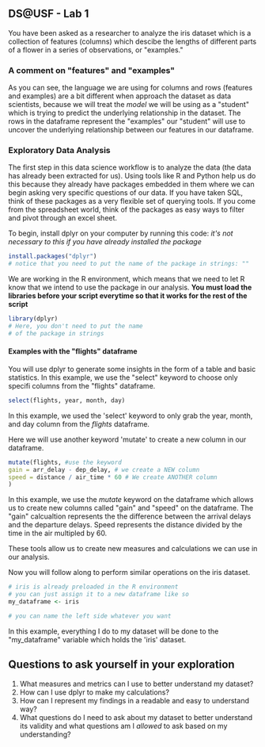 ## DS@USF - Lab 1

You have been asked as a researcher to analyze the iris dataset which is a collection of features (columns) which descibe the lengths of different parts of a flower in a series of observations, or "examples." 

### A comment on "features" and "examples"
As you can see, the language we are using for columns and rows (features and examples) are a bit different when approach the dataset as data scientists, because we will treat the _model_ we will be using as a "student" which is trying to predict the underlying relationship in the dataset. The rows in the dataframe represent the "examples" our "student" will use to uncover the underlying relationship between our features in our dataframe. 


### Exploratory Data Analysis 

The first step in this data science workflow is to analyze the data (the data has already been extracted for us). Using tools like R and Python help us do this because they already have packages embedded in them where we can begin asking very specific questions of our data. If you have taken SQL, think of these packages as a very flexible set of querying tools. If you come from the spreadsheet world, think of the packages as easy ways to filter and pivot through an excel sheet. 

To begin, install dplyr on your computer by running this code:
_it's not necessary to this if you have already installed the package_
``` r
install.packages("dplyr")
# notice that you need to put the name of the package in strings: ""
```
We are working in the R environment, which means that we need to let R know that we intend to use the package in our analysis. **You must load the libraries before your script everytime so that it works for the rest of the script**
``` r
library(dplyr)
# Here, you don't need to put the name 
# of the package in strings
```

#### Examples with the "flights" dataframe

You will use dplyr to generate some insights in the form of a table and basic statistics. In this example, we use the "select"  keyword to choose only specifi columns from the "flights" dataframe. 
``` r
select(flights, year, month, day)
```

In this example, we used the 'select' keyword to only grab the year, month, and day column from the _flights_ dataframe.

Here we will use another keyword 'mutate' to create a new column in our dataframe.
``` r
mutate(flights, #use the keyword
gain = arr_delay - dep_delay, # we create a NEW column 
speed = distance / air_time * 60 # We create ANOTHER column
)
```
In this example, we use the _mutate_ keyword on the dataframe which allows us to create new columns called "gain" and "speed" on the dataframe. The "gain" calcualtion represents the the difference between the arrival delays and the departure delays. Speed represents the distance divided by the time in the air multipled by 60.

These tools allow us to create new measures and calculations we can use in our analysis. 

Now you will follow along to perform similar operations on the iris dataset. 
``` r
# iris is already preloaded in the R environment
# you can just assign it to a new dataframe like so 
my_dataframe <- iris 

# you can name the left side whatever you want 
```
In this example, everything I do to my dataset will be done to the "my_dataframe" variable which holds the 'iris' dataset. 


## Questions to ask yourself in your exploration

1. What measures and metrics can I use to better understand my dataset?
2. How can I use dplyr to make my calculations? 
3. How can I represent my findings in a readable and easy to understand way? 
4. What questions do I need to ask about my dataset to better understand its validity and what questions am I _allowed_ to ask based on my understanding? 



